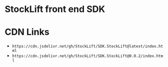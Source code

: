 # StockLift front end SDK

# CDN Links

- `https://cdn.jsdelivr.net/gh/StockLift/SDK.StockLift@latest/index.html`
- `https://cdn.jsdelivr.net/gh/StockLift/SDK.StockLift@0.0.2/index.html`
